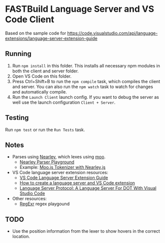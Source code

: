 # FASTBuild Language Server and VS Code Client

Based on the sample code for https://code.visualstudio.com/api/language-extensions/language-server-extension-guide

## Running

1. Run `npm install` in this folder. This installs all necessary npm modules in both the client and server folder.
2. Open VS Code on this folder.
3. Press Ctrl+Shift+B to run the `npm compile` task, which compiles the client and server. You can also run the `npm watch` task to watch for changes and automatically compile.
4. Run the `Launch Client` launch config. If you want to debug the server as well use the launch configuration `Client + Server`.

## Testing

Run `npm test` or run the `Run Tests` task.

## Notes

* Parses using [Nearley](https://nearley.js.org/), which lexes using [moo](https://github.com/no-context/moo).
    * [Nearley Parser Playground](https://omrelli.ug/nearley-playground/)
	* Example: [Moo.js Tokenizer with Nearley.js](https://www.youtube.com/watch?v=GP91_duEmk8)
* VS Code language server extension resources:
    * [VS Code Language Server Extension Guide](https://code.visualstudio.com/api/language-extensions/language-server-extension-guide)
	* [How to create a language server and VS Code extension](https://github.com/donaldpipowitch/how-to-create-a-language-server-and-vscode-extension)
	* [Language Server Protocol: A Language Server For DOT With Visual Studio Code](https://tomassetti.me/language-server-dot-visual-studio/)
* Other resources:
    * [RegExr](https://regexr.com/) regex playgound

## TODO

* Use the position information from the lexer to show hovers in the correct location.